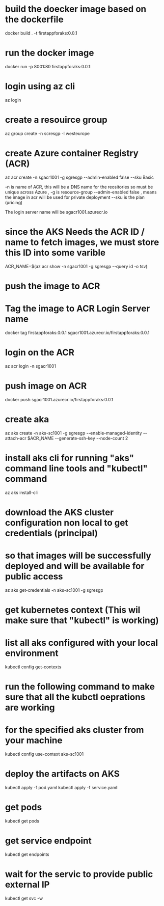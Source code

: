 
# build the doecker image based on the dockerfile
docker build . -t firstappforaks:0.0.1

# run the docker image
docker run -p 8001:80 firstappforaks:0.0.1

# login using az cli
az login

# create a resouirce group

az group create -n scresgp -l westeurope

# create Azure container Registry (ACR)
az acr create -n sgacr1001 -g sgresgp --admin-enabled false --sku Basic

-n is name of ACR, this will be a DNS name for the reositories so must be unique across Azure
, -g is resource-group --admin-enabled false , means the image in acr will be used for private deployment --sku is the plan (pricing)

The login server name will be sgacr1001.azurecr.io

# since the AKS Needs the ACR ID / name to fetch images, we must store this ID into some varible

ACR_NAME=$(az acr show -n sgacr1001 -g sgresgp --query id -o tsv)

# push the image to ACR
# Tag the image  to ACR Login Server name
docker tag firstappforaks:0.0.1 sgacr1001.azurecr.io/firstappforaks:0.0.1
# login on the ACR
az acr login -n sgacr1001
# push image on ACR
docker push sgacr1001.azurecr.io/firstappforaks:0.0.1


# create aka
az aks create -n aks-sc1001 -g sgresgp --enable-managed-identity --attach-acr $ACR_NAME --generate-ssh-key --node-count 2

# install aks cli for running "aks" command line tools and "kubectl" command
az aks install-cli

# download the AKS cluster configuration non local to get credentials (principal)
# so that images will be successfully deployed and will be available for public access

az aks get-credentials -n aks-sc1001 -g sgresgp

# get kubernetes context (This wil make sure that "kubectl" is working)
# list all aks configured with your local environment
kubectl config get-contexts

# run the following command to make sure that all the kubctl oeprations are working 
# for the specified aks cluster from your machine

kubectl config use-context aks-sc1001

# deploy the artifacts on AKS
kubectl apply -f pod.yaml
kubectl apply -f service.yaml

# get pods
kubectl get pods
# get service endpoint
kubectl get endpoints

# wait for the servic to provide public external IP
kubectl get svc -w
